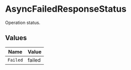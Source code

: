 # AsyncFailedResponseStatus

Operation status.


## Values

| Name     | Value    |
| -------- | -------- |
| `Failed` | failed   |